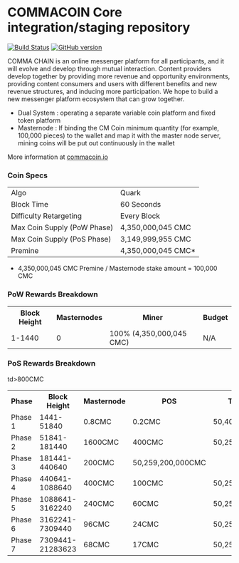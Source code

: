 COMMACOIN Core integration/staging repository
=====================================

[![Build Status](https://travis-ci.org/COMMACOIN-Project/COMMACOIN.svg?branch=master)](https://travis-ci.org/COMMACOIN-Project/COMMACOIN) [![GitHub version](https://badge.fury.io/gh/COMMACOIN-Project%2FCOMMACOIN.svg)](https://badge.fury.io/gh/COMMACOIN-Project%2FCOMMACOIN)

COMMA CHAIN is an online messenger platform for all participants, and it will evolve and develop through mutual interaction. Content providers develop together by providing more revenue and opportunity environments, providing content consumers and users with different benefits and new revenue structures, and inducing more participation. We hope to build a new messenger platform ecosystem that can grow together.
- Dual System : operating a separate variable coin platform and fixed token platform
- Masternode : If binding the CM Coin minimum quantity (for example, 100,000 pieces) to the wallet and map it with the master node server, mining coins will be put out continuously in the wallet

More information at [commacoin.io](https://commacoin.io) 

### Coin Specs
<table>
<tr><td>Algo</td><td>Quark</td></tr>
<tr><td>Block Time</td><td>60 Seconds</td></tr>
<tr><td>Difficulty Retargeting</td><td>Every Block</td></tr>
<tr><td>Max Coin Supply (PoW Phase)</td><td>4,350,000,045 CMC</td></tr>
<tr><td>Max Coin Supply (PoS Phase)</td><td>3,149,999,955 CMC</td></tr>
<tr><td>Premine</td><td>4,350,000,045 CMC*</td></tr>
</table>

* 4,350,000,045 CMC Premine / Masternode stake amount = 100,000 CMC

### PoW Rewards Breakdown

<table>
<th>Block Height</th><th>Masternodes</th><th>Miner</th><th>Budget</th>
<tr><td>1-1440</td><td>0</td><td>100% (4,350,000,045 CMC)</td><td>N/A</td></tr>
</table>

### PoS Rewards Breakdown

<table>
<th>Phase</th><th>Block Height</th><th>Masternode</th><th>POS</th><th>TotalReward</th>
<tr><td>Phase 1</td><td>1441-51840</td><td>0.8CMC</td><td>0.2CMC</td><td>50,400CMC</td></tr>
<tr><td>Phase 2</td><td>51841-181440</td><td>1600CMC</td><td>400CMC</td><td>50,259,200,000CMC</td></tr>
<tr><td>Phase 3</td><td>181441-440640</td>td>800CMC</td><td>200CMC</td><td>50,259,200,000CMC</td></tr>
<tr><td>Phase 4</td><td>440641-1088640</td><td>400CMC</td><td>100CMC</td><td>50,259,200,000CMC</td></tr>
<tr><td>Phase 5</td><td>1088641-3162240</td><td>240CMC</td><td>60CMC</td><td>50,259,200,000CMC</td></tr>
<tr><td>Phase 6</td><td>3162241-7309440</td><td>96CMC</td><td>24CMC</td><td>50,259,200,000CMC</td></tr>
<tr><td>Phase 7</td><td>7309441-21283623</td><td>68CMC</td><td>17CMC</td><td>50,259,200,000CMC</td></tr>
</table>
